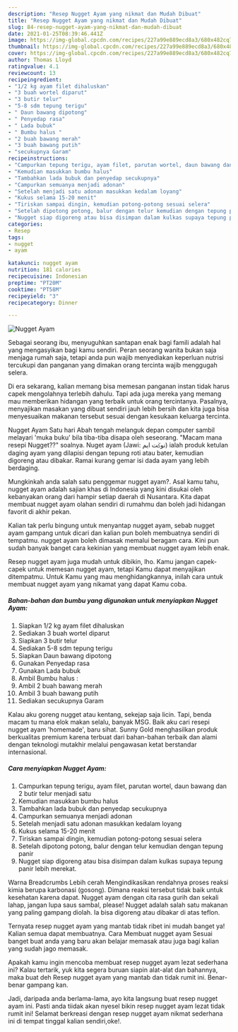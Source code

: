 ```yaml
---
description: "Resep Nugget Ayam yang nikmat dan Mudah Dibuat"
title: "Resep Nugget Ayam yang nikmat dan Mudah Dibuat"
slug: 84-resep-nugget-ayam-yang-nikmat-dan-mudah-dibuat
date: 2021-01-25T08:39:46.441Z
image: https://img-global.cpcdn.com/recipes/227a99e889ecd8a3/680x482cq70/nugget-ayam-foto-resep-utama.jpg
thumbnail: https://img-global.cpcdn.com/recipes/227a99e889ecd8a3/680x482cq70/nugget-ayam-foto-resep-utama.jpg
cover: https://img-global.cpcdn.com/recipes/227a99e889ecd8a3/680x482cq70/nugget-ayam-foto-resep-utama.jpg
author: Thomas Lloyd
ratingvalue: 4.1
reviewcount: 13
recipeingredient:
- "1/2 kg ayam filet dihaluskan"
- "3 buah wortel diparut"
- "3 butir telur"
- "5-8 sdm tepung terigu"
- " Daun bawang dipotong"
- " Penyedap rasa"
- " Lada bubuk"
- " Bumbu halus "
- "2 buah bawang merah"
- "3 buah bawang putih"
- "secukupnya Garam"
recipeinstructions:
- "Campurkan tepung terigu, ayam filet, parutan wortel, daun bawang dan 2 butir telur menjadi satu"
- "Kemudian masukkan bumbu halus"
- "Tambahkan lada bubuk dan penyedap secukupnya"
- "Campurkan semuanya menjadi adonan"
- "Setelah menjadi satu adonan masukkan kedalam loyang"
- "Kukus selama 15-20 menit"
- "Tiriskan sampai dingin, kemudian potong-potong sesuai selera"
- "Setelah dipotong potong, balur dengan telur kemudian dengan tepung panir"
- "Nugget siap digoreng atau bisa disimpan dalam kulkas supaya tepung panir lebih merekat."
categories:
- Resep
tags:
- nugget
- ayam

katakunci: nugget ayam 
nutrition: 181 calories
recipecuisine: Indonesian
preptime: "PT20M"
cooktime: "PT58M"
recipeyield: "3"
recipecategory: Dinner

---
```



![Nugget Ayam](https://img-global.cpcdn.com/recipes/227a99e889ecd8a3/680x482cq70/nugget-ayam-foto-resep-utama.jpg)

Sebagai seorang ibu, menyuguhkan santapan enak bagi famili adalah hal yang mengasyikan bagi kamu sendiri. Peran seorang  wanita bukan saja menjaga rumah saja, tetapi anda pun wajib menyediakan keperluan nutrisi tercukupi dan panganan yang dimakan orang tercinta wajib menggugah selera.

Di era  sekarang, kalian memang bisa memesan panganan instan tidak harus capek mengolahnya terlebih dahulu. Tapi ada juga mereka yang memang mau memberikan hidangan yang terbaik untuk orang tercintanya. Pasalnya, menyajikan masakan yang dibuat sendiri jauh lebih bersih dan kita juga bisa menyesuaikan makanan tersebut sesuai dengan kesukaan keluarga tercinta. 

Nugget Ayam Satu hari Abah tengah melanguk depan computer sambil melayari &#39;muka buku&#39; bila tiba-tiba disapa oleh seseorang. &#34;Macam mana resepi Nugget??&#34; soalnya. Nuget ayam (Jawi: ‏نوݢت ايم‎‎) ialah produk ketulan daging ayam yang dilapisi dengan tepung roti atau bater, kemudian digoreng atau dibakar. Ramai kurang gemar isi dada ayam yang lebih berdaging.

Mungkinkah anda salah satu penggemar nugget ayam?. Asal kamu tahu, nugget ayam adalah sajian khas di Indonesia yang kini disukai oleh kebanyakan orang dari hampir setiap daerah di Nusantara. Kita dapat membuat nugget ayam olahan sendiri di rumahmu dan boleh jadi hidangan favorit di akhir pekan.

Kalian tak perlu bingung untuk menyantap nugget ayam, sebab nugget ayam gampang untuk dicari dan kalian pun boleh membuatnya sendiri di tempatmu. nugget ayam boleh dimasak memalui beragam cara. Kini pun sudah banyak banget cara kekinian yang membuat nugget ayam lebih enak.

Resep nugget ayam juga mudah untuk dibikin, lho. Kamu jangan capek-capek untuk memesan nugget ayam, tetapi Kamu dapat menyajikan ditempatmu. Untuk Kamu yang mau menghidangkannya, inilah cara untuk membuat nugget ayam yang nikamat yang dapat Kamu coba.

<!--inarticleads1-->

##### Bahan-bahan dan bumbu yang digunakan untuk menyiapkan Nugget Ayam:

1. Siapkan 1/2 kg ayam filet dihaluskan
1. Sediakan 3 buah wortel diparut
1. Siapkan 3 butir telur
1. Sediakan 5-8 sdm tepung terigu
1. Siapkan  Daun bawang dipotong
1. Gunakan  Penyedap rasa
1. Gunakan  Lada bubuk
1. Ambil  Bumbu halus :
1. Ambil 2 buah bawang merah
1. Ambil 3 buah bawang putih
1. Sediakan secukupnya Garam


Kalau aku goreng nugget atau kentang, sekejap saja licin. Tapi, benda macam tu mana elok makan selalu, banyak MSG. Baik aku cari resepi nugget ayam &#39;homemade&#39;, baru sihat. Sunny Gold menghasilkan produk berkualitas premium karena terbuat dari bahan-bahan terbaik dan alami dengan teknologi mutakhir melalui pengawasan ketat berstandar internasional. 

<!--inarticleads2-->

##### Cara menyiapkan Nugget Ayam:

1. Campurkan tepung terigu, ayam filet, parutan wortel, daun bawang dan 2 butir telur menjadi satu
1. Kemudian masukkan bumbu halus
1. Tambahkan lada bubuk dan penyedap secukupnya
1. Campurkan semuanya menjadi adonan
1. Setelah menjadi satu adonan masukkan kedalam loyang
1. Kukus selama 15-20 menit
1. Tiriskan sampai dingin, kemudian potong-potong sesuai selera
1. Setelah dipotong potong, balur dengan telur kemudian dengan tepung panir
1. Nugget siap digoreng atau bisa disimpan dalam kulkas supaya tepung panir lebih merekat.


Warna Breadcrumbs Lebih cerah Mengindikasikan rendahnya proses reaksi kimia berupa karbonasi (gosong). Dimana reaksi tersebut tidak baik untuk kesehatan karena dapat. Nugget ayam dengan cita rasa gurih dan sekali lahap, jangan lupa saus sambal, please! Nugget adalah salah satu makanan yang paling gampang diolah. Ia bisa digoreng atau dibakar di atas teflon. 

Ternyata resep nugget ayam yang mantab tidak ribet ini mudah banget ya! Kalian semua dapat membuatnya. Cara Membuat nugget ayam Sesuai banget buat anda yang baru akan belajar memasak atau juga bagi kalian yang sudah jago memasak.

Apakah kamu ingin mencoba membuat resep nugget ayam lezat sederhana ini? Kalau tertarik, yuk kita segera buruan siapin alat-alat dan bahannya, maka buat deh Resep nugget ayam yang mantab dan tidak rumit ini. Benar-benar gampang kan. 

Jadi, daripada anda berlama-lama, ayo kita langsung buat resep nugget ayam ini. Pasti anda tiidak akan nyesel bikin resep nugget ayam lezat tidak rumit ini! Selamat berkreasi dengan resep nugget ayam nikmat sederhana ini di tempat tinggal kalian sendiri,oke!.

